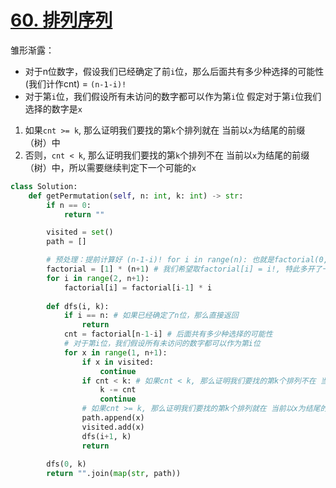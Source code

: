 # [60. 排列序列](https://leetcode.cn/problems/permutation-sequence/)
雏形渐露：
- 对于n位数字，假设我们已经确定了前`i`位，那么后面共有多少种选择的可能性 (我们计作cnt) = `(n-1-i)!`
- 对于第`i`位，我们假设所有未访问的数字都可以作为第`i`位
假定对于第`i`位我们选择的数字是`x`
1. 如果`cnt >= k`, 那么证明我们要找的第`k`个排列就在 当前以`x`为结尾的前缀（树）中
2. 否则，`cnt < k`, 那么证明我们要找的第`k`个排列不在 当前以`x`为结尾的前缀（树）中，所以需要继续判定下一个可能的`x`

```python
class Solution:
    def getPermutation(self, n: int, k: int) -> str:
        if n == 0:
            return ""

        visited = set()
        path = []

        # 预处理：提前计算好 (n-1-i)! for i in range(n): 也就是factorial(0,1,...,n-1)
        factorial = [1] * (n+1) # 我们希望取factorial[i] = i!, 特此多开了一个空间
        for i in range(2, n+1):
            factorial[i] = factorial[i-1] * i
        
        def dfs(i, k):
            if i == n: # 如果已经确定了n位，那么直接返回
                return
            cnt = factorial[n-1-i] # 后面共有多少种选择的可能性
            # 对于第i位，我们假设所有未访问的数字都可以作为第i位
            for x in range(1, n+1):
                if x in visited:
                    continue
                if cnt < k: # 如果cnt < k, 那么证明我们要找的第k个排列不在 当前以x为结尾的前缀（树）中, 所以需要继续判定下一个可能的x
                    k -= cnt
                    continue
                # 如果cnt >= k, 那么证明我们要找的第k个排列就在 当前以x为结尾的前缀（树）中
                path.append(x)
                visited.add(x)
                dfs(i+1, k)
                return
            
        dfs(0, k)
        return "".join(map(str, path))
```